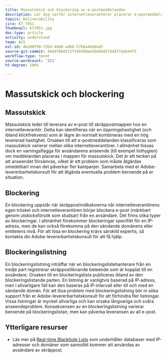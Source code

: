 ```yaml
---
title: Massutskick och blockering av e-postmeddelanden
description: Lär dig varför internetleverantörer placerar e-postmeddelanden i mappar för massutskick eller blockerar dem.
topics: Deliverability
jira: KT-7051
thumbnail: kt7051.jpg
doc-type: article
activity: understand
team: ACS
exl-id: 4b280f90-73b9-4b88-adb8-57b6a46ddad7
source-git-commit: 9444f8601f2f349398ee5deb9d5f4d4f7abb44f5
workflow-type: tm+mt
source-wordcount: '321'
ht-degree: 100%

---
```


# Massutskick och blockering

## Massutskick

Massutskick leder till leverans av e-post till skräppostmappen hos en internetleverantör. Detta kan identifieras när en öppningshastighet (och ibland klickfrekvens) som är lägre än normalt kombineras med en hög levererad hastighet. Orsaken till att e-postmeddelanden klassificeras som massutskick varierar mellan olika internetleverantörer. I allmänhet hissas dock en varningsflagga för avsändarens anseende (till exempel listhygien) om meddelanden placeras i mappen för massutskick. Det är ett tecken på att anseendet försämras, vilket är ett problem som måste åtgärdas omedelbart innan det påverkar fler kampanjer. Samarbeta med er Adobe-levererbarhetskonsult för att åtgärda eventuella problem beroende på er situation.

## Blockering

En blockering uppstår när skräppostindikatorerna når internetleverantörens egen tröskel och internetleverantören börjar blockera e-post (märkbart genom utskicksförsök som studsar) från en avsändare. Det finns olika typer av blockeringar. I allmänhet förekommer blockeringar specifikt för en IP-adress, men de kan också förekomma på den sändande domänens eller entitetens nivå. För att lösa en blockering krävs särskild expertis, så kontakta din Adobe-levererbarhetskonsult för att få hjälp.

## Blockeringslistning

En blockeringslistning inträffar när en blockeringslistehanterare från en tredje part registrerar skräppostliknande beteende som är kopplat till en avsändare. Orsaken till en blockeringslista publiceras ibland av den blockeringslistande parten. En listning är vanligtvis baserad på IP-adress, men i allvarligare fall kan den baseras på IP-intervall eller till och med en sändande domän. För att lösa problem med blockeringslistning bör ni söka support från er Adobe-levererbarhetskonsult för att förhindra fler listningar. Vissa listningar är mycket allvarliga och kan orsaka långvariga och svåra anseendeproblem. Konsekvensen av en blockeringslistning varierar beroende på blockeringslistan, men kan påverka leveransen av all e-post.

## Ytterligare resurser

* Läs mer på [Real-time Blackhole Lists](/help/additional-resources/blocklist-databases.md) som underhåller databaser med IP-adresser och domäner som sannolikt kommer att användas av avsändare av skräppost.
